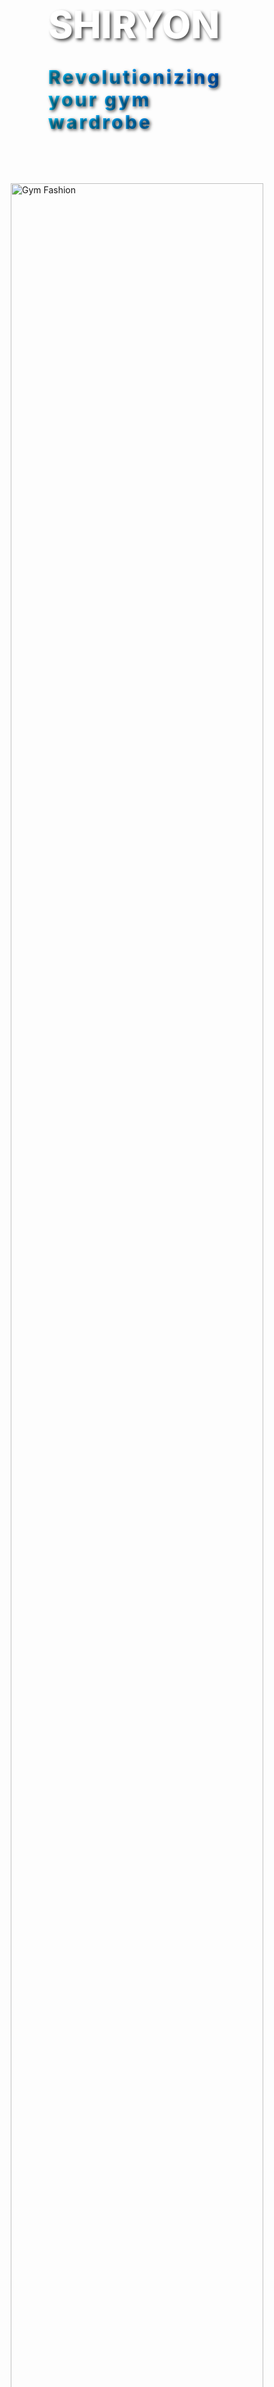<html>
<html lang="en">
<head>
  <meta charset="UTF-8" />
  <meta name="viewport" content="width=device-width, initial-scale=1.0" />
  <title>SHIRYON - Revolutionizing Your Gym Wardrobe</title>
  <link href="https://fonts.googleapis.com/css2?family=Poppins:wght@400;600&display=swap" rel="stylesheet" />
  <style>
    * {
      margin: 0;
      padding: 0;
      box-sizing: border-box;
    }

    body {
      font-family: 'Poppins', sans-serif;
      background-color: black;
      color: white;
      line-height: 1.6;
    }

    .site-header {
      padding: 50px 60px;
      color: white;
      text-align: left;
    }

    .site-title h1 {
      font-size: 60px;
      font-weight: 800;
      margin-bottom: 10px;
      color: white;
      text-shadow: 3px 3px 5px rgba(0, 0, 0, 0.7);
    }

    .site-title p {
      font-size: 30px;
      font-weight: 800;
      color: transparent;
      background: linear-gradient(90deg, #00c6ff, #007bff);
      -webkit-background-clip: text;
      text-align: left;
      letter-spacing: 3px;
      text-shadow: 2px 2px 5px rgba(0, 0, 0, 0.7);
    }

    .header-image-container {
      width: 100%;
      height: 100vh;
      margin-top: 0;
      position: relative;
      overflow: hidden;
    }

    .header-image {
      width: 100%;
      height: 100%;
      object-fit: contain;
      display: block;
      animation: floatUpDown 6s ease-in-out, rotate3D 12s ease-in-out;
      position: relative;
      z-index: 1;
    }

    .header-image-container::after {
      content: '';
      position: absolute;
      top: 0;
      left: -100%;
      width: 100%;
      height: 100%;
      background: linear-gradient(
        120deg,
        rgba(192, 192, 192, 0) 0%,
        rgba(192, 192, 192, 0.6) 50%,
        rgba(192, 192, 192, 0) 100%
      );
      transform: skewX(-25deg);
      animation: silverAnimation 5s ease-in-out;
      z-index: 2;
      pointer-events: none;
    }

    @keyframes floatUpDown {
      0% {
        transform: translateY(0);
      }
      50% {
        transform: translateY(-15px);
      }
      100% {
        transform: translateY(0);
      }
    }

    @keyframes rotate3D {
      0% {
        transform: rotateX(0deg) rotateY(0deg);
      }
      25% {
        transform: rotateX(4deg) rotateY(4deg);
      }
      50% {
        transform: rotateX(-4deg) rotateY(-4deg);
      }
      75% {
        transform: rotateX(4deg) rotateY(-4deg);
      }
      100% {
        transform: rotateX(0deg) rotateY(0deg);
      }
    }

    @keyframes silverAnimation {
      0% {
        left: -100%;
      }
      100% {
        left: 100%;
      }
    }

    .section-wrapper {
      display: flex;
      flex-wrap: wrap;
      justify-content: center;
      gap: 60px;
      padding: 70px 50px;
      max-width: 1200px;
      margin: auto;
    }

    .contact-box,
    .form-box {
      background: black;
      padding: 40px;
      border-radius: 15px;
      box-shadow: 0 8px 16px rgba(0, 0, 0, 0.1);
      width: 100%;
      max-width: 500px;
    }

    .contact-box {
      flex: 1 1 300px;
    }

    .contact-box h3 {
      color: #007bff;
      margin-bottom: 20px;
      font-size: 28px;
    }

    .contact-box p {
      font-size: 18px;
      line-height: 1.8;
      margin-bottom: 20px;
    }

    .form-box {
      flex: 1 1 500px;
    }

    .form-box h2 {
      text-align: center;
      color: #007bff;
      margin-bottom: 30px;
      font-size: 30px;
    }

    form {
      display: flex;
      flex-direction: column;
      gap: 20px;
    }

    .name-fields {
      display: flex;
      gap: 20px;
    }

    .name-fields input {
      flex: 1;
      padding: 15px;
      border: 1px solid #ccc;
      border-radius: 10px;
      font-size: 18px;
    }

    input,
    textarea {
      padding: 15px;
      border: 1px solid #ccc;
      border-radius: 10px;
      font-size: 18px;
      background-color: #d3d3d3;
      color: #333;
    }

    textarea {
      resize: vertical;
      min-height: 120px;
    }

    button {
      padding: 15px;
      background: linear-gradient(to right, #007bff, #00c6ff);
      color: white;
      border: none;
      border-radius: 10px;
      cursor: pointer;
      font-size: 18px;
      transition: background 0.3s;
    }

    button:hover {
      background: linear-gradient(to right, #0056b3, #0099cc);
    }

    footer {
      padding: 30px;
      background-color: transparent;
      color: white;
      font-size: 20px;
      font-weight: bold;
      text-align: left;
      font-family: 'Courier New', Courier, monospace;
      letter-spacing: 2px;
      text-shadow: 2px 2px 5px rgba(0, 0, 0, 0.5);
    }

    footer p {
      margin-bottom: 10px;
    }

    footer a {
      color: #f8fafa;
      text-decoration: none;
      font-weight: bold;
    }

    .Address {
      border-color: transparent;
    }

    @media (max-width: 768px) {
      .section-wrapper {
        flex-direction: column;
        padding: 50px 20px;
      }

      .name-fields {
        flex-direction: column;
      }

      .site-header {
        padding: 40px;
      }

      .site-title h1 {
        font-size: 40px;
      }

      .site-title p {
        font-size: 18px;
      }

      .header-image {
        width: 100%;
        height: 100vh;
        object-fit: contain;
      }
    }
  </style>
</head>
<body>
  <div class="site-header">
    <div class="site-title">
      <h1>SHIRYON</h1>
      <p>Revolutionizing your gym wardrobe</p>
    </div>
  </div>

  <div class="header-image-container">
    <img
      class="header-image"
      src="https://i.postimg.cc/GmYmt6gW/IMG-4601.png"
      alt="Gym Fashion"
    />
  </div>

  <div class="section-wrapper">
    <div class="contact-box">
      <h3>Contact Us</h3>
      <p>Interested in</p>
      <p><strong>working together?</strong></p>
      <p>Fill out the form below, and we will get in touch shortly!</p>
      <p>We can't wait to hear from you!</p>
      <p><strong>Email:</strong> <a href="mailto:shiryonpvtltd@gmail.com">shiryonpvtltd@gmail.com</a></p>
      <p><strong>Phone:</strong> <a href="tel:+919032915050">9032915050</a></p>
    </div>

    <div class="form-box">
      <h2>Register Now</h2>
      <form name="detailsform" method="POST" action="https://formspree.io/f/mnnplnjn">
        <div class="name-fields">
          <input type="text" name="first-name" placeholder="First Name" required />
          <input type="text" name="last-name" placeholder="Last Name" required />
        </div>
        <input type="email" name="email" placeholder="Email Address" required />
        <input type="tel" name="contact-number" placeholder="Contact Number" required />
        <textarea name="message" placeholder="Message" required></textarea>
        <button type="submit">Submit</button>
      </form>
    </div>
  </div>

  <footer>
    <div class="Address"></div>
    <p>SHIRYON TEXTILES PVT LTD,</p>
    <p>Plot 326, First floor, TNGO’s colony phase 2, Gachibowli, Hyderabad, India, 500032.</p>
  </footer>
</body>
</html>
